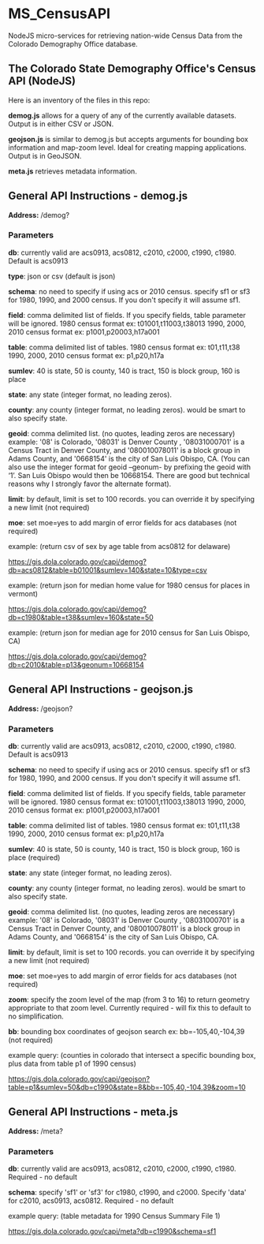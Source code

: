 # MS_CensusAPI
NodeJS micro-services for retrieving nation-wide Census Data from the Colorado Demography Office database.

<h2>The Colorado State Demography Office's Census API (NodeJS)</h2>

Here is an inventory of the files in this repo:

<b>demog.js</b> allows for a query of any of the currently available datasets.  Output is in either CSV or JSON.

<b>geojson.js</b> is similar to demog.js but accepts arguments for bounding box information and map-zoom level.  Ideal for creating mapping applications.  Output is in GeoJSON.

<b>meta.js</b> retrieves metadata information.


<h2>General API Instructions - demog.js</h2>

<b>Address:</b>  /demog?

<h3>Parameters</h3>

<b>db</b>: currently valid are acs0913, acs0812, c2010, c2000, c1990, c1980.  Default is acs0913

<b>type</b>: json or csv   (default is json)

<b>schema</b>: no need to specify if using acs or 2010 census.  specify sf1 or sf3 for 1980, 1990, and 2000 census.  If you don't specify it will assume sf1.

<b>field</b>: comma delimited list of fields.  If you specify fields, table parameter will be ignored. 
1980 census format ex: t01001,t11003,t38013
1990, 2000, 2010 census format ex: p1001,p20003,h17a001

<b>table</b>: comma delimited list of tables.
1980 census format ex: t01,t11,t38
1990, 2000, 2010 census format ex: p1,p20,h17a

<b>sumlev</b>: 40 is state, 50 is county, 140 is tract, 150 is block group, 160 is place

<b>state</b>: any state (integer format, no leading zeros).

<b>county</b>: any county (integer format, no leading zeros).  would be smart to also specify state.

<b>geoid</b>:  comma delimited list. (no quotes, leading zeros are necessary)  example: '08' is Colorado, '08031' is Denver County ,  '08031000701' is a Census Tract in Denver County, and '080010078011' is a block group in Adams County, and '0668154' is the city of San Luis Obispo, CA. 
(You can also use the integer format for geoid –geonum- by prefixing the geoid with ‘1’.  San Luis Obispo would then be 10668154.  There are good but technical reasons why I strongly favor the alternate format).

<b>limit</b>:  by default, limit is set to 100 records.  you can override it by specifying a new limit (not required)

<b>moe</b>: set moe=yes to add margin of error fields for acs databases (not required)

example:
(return csv of sex by age table from acs0812 for delaware)

https://gis.dola.colorado.gov/capi/demog?db=acs0812&table=b01001&sumlev=140&state=10&type=csv

example:
(return json for median home value for 1980 census for places in vermont)

https://gis.dola.colorado.gov/capi/demog?db=c1980&table=t38&sumlev=160&state=50

example:
(return json for median age for 2010 census for San Luis Obispo, CA)

https://gis.dola.colorado.gov/capi/demog?db=c2010&table=p13&geonum=10668154


<h2>General API Instructions - geojson.js</h2>

<b>Address:</b>  /geojson?

<h3>Parameters</h3>

<b>db</b>: currently valid are acs0913, acs0812, c2010, c2000, c1990, c1980.  Default is acs0913

<b>schema</b>: no need to specify if using acs or 2010 census.  specify sf1 or sf3 for 1980, 1990, and 2000 census.  If you don't specify it will assume sf1.

<b>field</b>: comma delimited list of fields.  If you specify fields, table parameter will be ignored. 
1980 census format ex: t01001,t11003,t38013
1990, 2000, 2010 census format ex: p1001,p20003,h17a001

<b>table</b>: comma delimited list of tables.
1980 census format ex: t01,t11,t38
1990, 2000, 2010 census format ex: p1,p20,h17a

<b>sumlev</b>: 40 is state, 50 is county, 140 is tract, 150 is block group, 160 is place (required)

<b>state</b>: any state (integer format, no leading zeros).

<b>county</b>: any county (integer format, no leading zeros).  would be smart to also specify state.

<b>geoid</b>:  comma delimited list. (no quotes, leading zeros are necessary)  example: '08' is Colorado, '08031' is Denver County ,  '08031000701' is a Census Tract in Denver County, and '080010078011' is a block group in Adams County, and '0668154' is the city of San Luis Obispo, CA. 

<b>limit</b>:  by default, limit is set to 100 records.  you can override it by specifying a new limit (not required)

<b>moe</b>: set moe=yes to add margin of error fields for acs databases (not required)

<b>zoom</b>: specify the zoom level of the map (from 3 to 16) to return geometry appropriate to that zoom level.  Currently required - will fix this to default to no simplification.

<b>bb</b>: bounding box coordinates of geojson search ex: bb=-105,40,-104,39 (not required)

example query: 
(counties in colorado that intersect a specific bounding box, plus data from table p1 of 1990 census)

https://gis.dola.colorado.gov/capi/geojson?table=p1&sumlev=50&db=c1990&state=8&bb=-105,40,-104,39&zoom=10


<h2>General API Instructions - meta.js</h2>

<b>Address:</b>  /meta?

<h3>Parameters</h3>

<b>db</b>: currently valid are acs0913, acs0812, c2010, c2000, c1990, c1980.  Required - no default

<b>schema</b>: specify 'sf1' or 'sf3' for c1980, c1990, and c2000.  Specify 'data' for c2010, acs0913, acs0812. Required - no default

example query:
(table metadata for 1990 Census Summary File 1)

https://gis.dola.colorado.gov/capi/meta?db=c1990&schema=sf1
